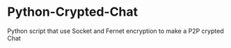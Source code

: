 # Python-Crypted-Chat
Python script that use Socket and Fernet encryption to make a P2P crypted Chat 

